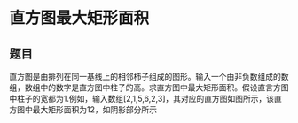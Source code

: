 # 直方图最大矩形面积
## 题目
直方图是由排列在同一基线上的相邻柿子组成的图形。输入一个由非负数组成的数组，数组中的数字是直方图中柱子的高。求直方图中最大矩形面积。假设直言方图中柱子的宽都为1.例如，输入数组[2,1,5,6,2,3]，其对应的直方图如图所示，该直方图中最大矩形面积为12，如阴影部分所示



